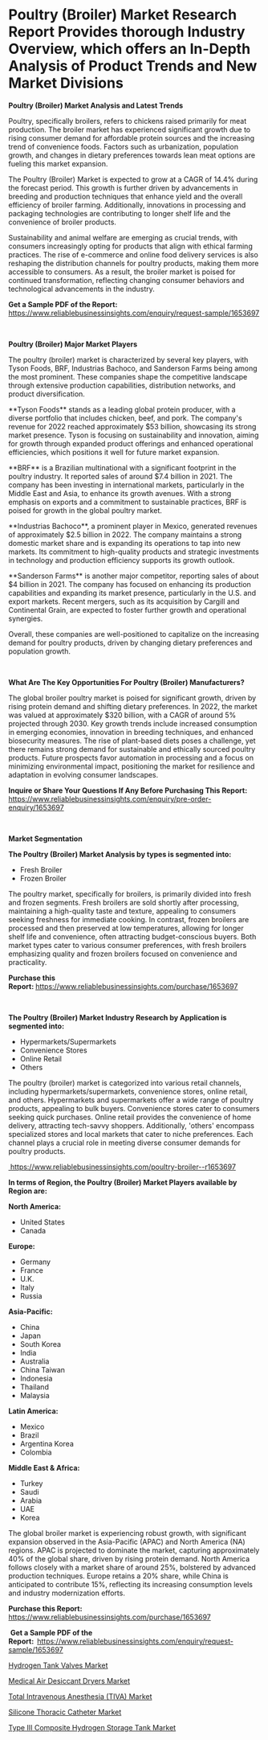 <p><h1>Poultry (Broiler) Market Research Report Provides thorough Industry Overview, which offers an In-Depth Analysis of Product Trends and New Market Divisions</h1></p><p><strong>Poultry (Broiler) Market Analysis and Latest Trends</strong></p>
<p><p>Poultry, specifically broilers, refers to chickens raised primarily for meat production. The broiler market has experienced significant growth due to rising consumer demand for affordable protein sources and the increasing trend of convenience foods. Factors such as urbanization, population growth, and changes in dietary preferences towards lean meat options are fueling this market expansion. </p><p>The Poultry (Broiler) Market is expected to grow at a CAGR of 14.4% during the forecast period. This growth is further driven by advancements in breeding and production techniques that enhance yield and the overall efficiency of broiler farming. Additionally, innovations in processing and packaging technologies are contributing to longer shelf life and the convenience of broiler products. </p><p>Sustainability and animal welfare are emerging as crucial trends, with consumers increasingly opting for products that align with ethical farming practices. The rise of e-commerce and online food delivery services is also reshaping the distribution channels for poultry products, making them more accessible to consumers. As a result, the broiler market is poised for continued transformation, reflecting changing consumer behaviors and technological advancements in the industry.</p></p>
<p><strong>Get a Sample PDF of the Report:&nbsp;</strong> <a href="https://www.reliablebusinessinsights.com/enquiry/request-sample/1653697?utm_campaign=113&utm_medium=2&utm_source=Github&utm_content=ia&utm_term=08122024&utm_id=poultry-broiler">https://www.reliablebusinessinsights.com/enquiry/request-sample/1653697</a></p>
<p>&nbsp;</p>
<p><strong>Poultry (Broiler) Major Market Players</strong></p>
<p><p>The poultry (broiler) market is characterized by several key players, with Tyson Foods, BRF, Industrias Bachoco, and Sanderson Farms being among the most prominent. These companies shape the competitive landscape through extensive production capabilities, distribution networks, and product diversification.</p><p>**Tyson Foods** stands as a leading global protein producer, with a diverse portfolio that includes chicken, beef, and pork. The company's revenue for 2022 reached approximately $53 billion, showcasing its strong market presence. Tyson is focusing on sustainability and innovation, aiming for growth through expanded product offerings and enhanced operational efficiencies, which positions it well for future market expansion.</p><p>**BRF** is a Brazilian multinational with a significant footprint in the poultry industry. It reported sales of around $7.4 billion in 2021. The company has been investing in international markets, particularly in the Middle East and Asia, to enhance its growth avenues. With a strong emphasis on exports and a commitment to sustainable practices, BRF is poised for growth in the global poultry market.</p><p>**Industrias Bachoco**, a prominent player in Mexico, generated revenues of approximately $2.5 billion in 2022. The company maintains a strong domestic market share and is expanding its operations to tap into new markets. Its commitment to high-quality products and strategic investments in technology and production efficiency supports its growth outlook.</p><p>**Sanderson Farms** is another major competitor, reporting sales of about $4 billion in 2021. The company has focused on enhancing its production capabilities and expanding its market presence, particularly in the U.S. and export markets. Recent mergers, such as its acquisition by Cargill and Continental Grain, are expected to foster further growth and operational synergies.</p><p>Overall, these companies are well-positioned to capitalize on the increasing demand for poultry products, driven by changing dietary preferences and population growth.</p></p>
<p>&nbsp;</p>
<p><strong>What Are The Key Opportunities For Poultry (Broiler) Manufacturers?</strong></p>
<p><p>The global broiler poultry market is poised for significant growth, driven by rising protein demand and shifting dietary preferences. In 2022, the market was valued at approximately $320 billion, with a CAGR of around 5% projected through 2030. Key growth trends include increased consumption in emerging economies, innovation in breeding techniques, and enhanced biosecurity measures. The rise of plant-based diets poses a challenge, yet there remains strong demand for sustainable and ethically sourced poultry products. Future prospects favor automation in processing and a focus on minimizing environmental impact, positioning the market for resilience and adaptation in evolving consumer landscapes.</p></p>
<p><strong>Inquire or Share Your Questions If Any Before Purchasing This Report:</strong> <a href="https://www.reliablebusinessinsights.com/enquiry/pre-order-enquiry/1653697?utm_campaign=113&utm_medium=2&utm_source=Github&utm_content=ia&utm_term=08122024&utm_id=poultry-broiler">https://www.reliablebusinessinsights.com/enquiry/pre-order-enquiry/1653697</a></p>
<p>&nbsp;</p>
<p><strong>Market Segmentation</strong></p>
<p><strong>The Poultry (Broiler) Market Analysis by types is segmented into:</strong></p>
<p><ul><li>Fresh Broiler</li><li>Frozen Broiler</li></ul></p>
<p><p>The poultry market, specifically for broilers, is primarily divided into fresh and frozen segments. Fresh broilers are sold shortly after processing, maintaining a high-quality taste and texture, appealing to consumers seeking freshness for immediate cooking. In contrast, frozen broilers are processed and then preserved at low temperatures, allowing for longer shelf life and convenience, often attracting budget-conscious buyers. Both market types cater to various consumer preferences, with fresh broilers emphasizing quality and frozen broilers focused on convenience and practicality.</p></p>
<p><strong>Purchase this Report:&nbsp;</strong><a href="https://www.reliablebusinessinsights.com/purchase/1653697?utm_campaign=113&utm_medium=2&utm_source=Github&utm_content=ia&utm_term=08122024&utm_id=poultry-broiler">https://www.reliablebusinessinsights.com/purchase/1653697</a></p>
<p>&nbsp;</p>
<p><strong>The Poultry (Broiler) Market Industry Research by Application is segmented into:</strong></p>
<p><ul><li>Hypermarkets/Supermarkets</li><li>Convenience Stores</li><li>Online Retail</li><li>Others</li></ul></p>
<p><p>The poultry (broiler) market is categorized into various retail channels, including hypermarkets/supermarkets, convenience stores, online retail, and others. Hypermarkets and supermarkets offer a wide range of poultry products, appealing to bulk buyers. Convenience stores cater to consumers seeking quick purchases. Online retail provides the convenience of home delivery, attracting tech-savvy shoppers. Additionally, 'others' encompass specialized stores and local markets that cater to niche preferences. Each channel plays a crucial role in meeting diverse consumer demands for poultry products.</p></p>
<p><a href="https://www.reliablebusinessinsights.com/poultry-broiler--r1653697?utm_campaign=113&utm_medium=2&utm_source=Github&utm_content=ia&utm_term=08122024&utm_id=poultry-broiler">&nbsp;https://www.reliablebusinessinsights.com/poultry-broiler--r1653697</a></p>
<p><strong>In terms of Region, the Poultry (Broiler) Market Players available by Region are:</strong></p>
<p>
    <p> <strong> North America: </strong>
        <ul>
            <li>United States</li>
            <li>Canada</li>
        </ul>
        </p> 
    <p> <strong> Europe: </strong>
        <ul>
            <li>Germany</li>
            <li>France</li>
            <li>U.K.</li>
            <li>Italy</li>
            <li>Russia</li>
        </ul>
        </p> 
    <p> <strong> Asia-Pacific: </strong>
        <ul>
            <li>China</li>
            <li>Japan</li>
            <li>South Korea</li>
            <li>India</li>
            <li>Australia</li>
            <li>China Taiwan</li>
            <li>Indonesia</li>
            <li>Thailand</li>
            <li>Malaysia</li>
        </ul>
        </p> 
    <p> <strong> Latin America: </strong>
        <ul>
            <li>Mexico</li>
            <li>Brazil</li>
            <li>Argentina Korea</li>
            <li>Colombia</li>
        </ul>
        </p> 
    <p> <strong> Middle East & Africa: </strong>
        <ul>
            <li>Turkey</li>
            <li>Saudi</li>
            <li>Arabia</li>
            <li>UAE</li>
            <li>Korea</li>
        </ul>
    </p>
    </p>
<p><p>The global broiler market is experiencing robust growth, with significant expansion observed in the Asia-Pacific (APAC) and North America (NA) regions. APAC is projected to dominate the market, capturing approximately 40% of the global share, driven by rising protein demand. North America follows closely with a market share of around 25%, bolstered by advanced production techniques. Europe retains a 20% share, while China is anticipated to contribute 15%, reflecting its increasing consumption levels and industry modernization efforts.</p></p>
<p><strong>Purchase this Report: </strong><a href="https://www.reliablebusinessinsights.com/purchase/1653697?utm_campaign=113&utm_medium=2&utm_source=Github&utm_content=ia&utm_term=08122024&utm_id=poultry-broiler">https://www.reliablebusinessinsights.com/purchase/1653697</a></p>
<p>&nbsp;<strong>Get a Sample PDF of the Report:&nbsp;&nbsp;</strong><a href="https://www.reliablebusinessinsights.com/enquiry/request-sample/1653697?utm_campaign=113&utm_medium=2&utm_source=Github&utm_content=ia&utm_term=08122024&utm_id=poultry-broiler">https://www.reliablebusinessinsights.com/enquiry/request-sample/1653697</a></p>
<p><strong></strong></p>
<p><p><a href="https://www.linkedin.com/pulse/compreh-proposis-fbaif?utm_campaign=113&utm_medium=2&utm_source=Github&utm_content=ia&utm_term=08122024&utm_id=poultry-broiler">Hydrogen Tank Valves Market</a></p><p><a href="https://github.com/LilianFaulkner65/Market-Research-Report-List-1/blob/main/medical-air-desiccant-dryers-market.md?utm_campaign=113&utm_medium=2&utm_source=Github&utm_content=ia&utm_term=08122024&utm_id=poultry-broiler">Medical Air Desiccant Dryers Market</a></p><p><a href="https://www.linkedin.com/pulse/strategic-forecast-total-intravenous-anesthesia-tiva-market-vp78e?utm_campaign=113&utm_medium=2&utm_source=Github&utm_content=ia&utm_term=08122024&utm_id=poultry-broiler">Total Intravenous Anesthesia (TIVA) Market</a></p><p><a href="https://github.com/rileymgdorcas/Market-Research-Report-List-1/blob/main/silicone-thoracic-catheter-market.md?utm_campaign=113&utm_medium=2&utm_source=Github&utm_content=ia&utm_term=08122024&utm_id=poultry-broiler">Silicone Thoracic Catheter Market</a></p><p><a href="https://www.linkedin.com/pulse/compreh-proposis-fbaif?utm_campaign=113&utm_medium=2&utm_source=Github&utm_content=ia&utm_term=08122024&utm_id=poultry-broiler">Type III Composite Hydrogen Storage Tank Market</a></p></p>